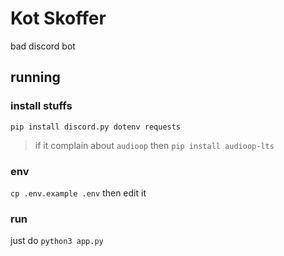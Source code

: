 # Kot Skoffer
bad discord bot

## running
### install stuffs
`pip install discord.py dotenv requests`
> if it complain about `audioop` then `pip install audioop-lts`
### env
`cp .env.example .env` then edit it
### run
just do `python3 app.py`

